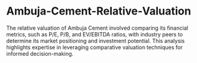 # Ambuja-Cement-Relative-Valuation
The relative valuation of Ambuja Cement involved comparing its financial metrics, such as P/E, P/B, and EV/EBITDA ratios, with industry peers to determine its market positioning and investment potential. This analysis highlights expertise in leveraging comparative valuation techniques for informed decision-making.
